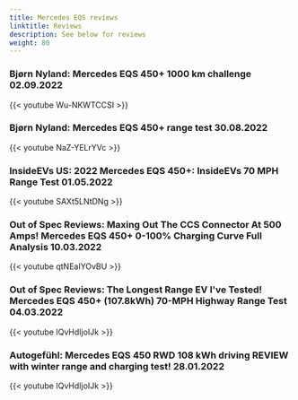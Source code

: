 ```yaml
---
title: Mercedes EQS reviews
linktitle: Reviews
description: See below for reviews
weight: 80
---
```

### Bjørn Nyland: Mercedes EQS 450+ 1000 km challenge 02.09.2022

{{< youtube Wu-NKWTCCSI >}}
### Bjørn Nyland: Mercedes EQS 450+ range test 30.08.2022

{{< youtube NaZ-YELrYVc >}}
### InsideEVs US: 2022 Mercedes EQS 450+: InsideEVs 70 MPH Range Test 01.05.2022

{{< youtube SAXt5LNtDNg >}}
### Out of Spec Reviews: Maxing Out The CCS Connector At 500 Amps! Mercedes EQS 450+ 0-100% Charging Curve Full Analysis 10.03.2022

{{< youtube qtNEaIYOvBU >}}
### Out of Spec Reviews: The Longest Range EV I've Tested! Mercedes EQS 450+ (107.8kWh) 70-MPH Highway Range Test 04.03.2022

{{< youtube IQvHdIjoIJk >}}
### Autogefühl: Mercedes EQS 450 RWD 108 kWh driving REVIEW with winter range and charging test! 28.01.2022

{{< youtube IQvHdIjoIJk >}}

